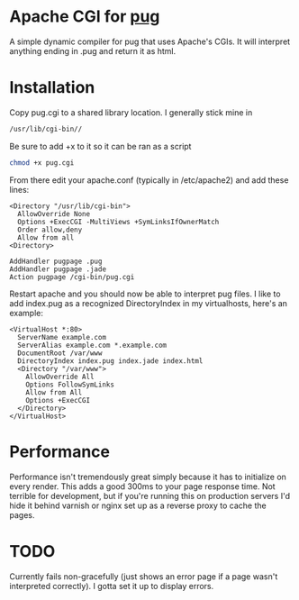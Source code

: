 # Apache CGI for [pug](https://pugjs.org/)

A simple dynamic compiler for pug that uses Apache's CGIs. It will interpret anything ending in .pug and return it as html. 

# Installation

Copy pug.cgi to a shared library location. I generally stick mine in 

``` bash
/usr/lib/cgi-bin//
```

Be sure to add +x to it so it can be ran as a script

``` bash
chmod +x pug.cgi
```

From there edit your apache.conf (typically in /etc/apache2) and add these lines:

``` 
<Directory "/usr/lib/cgi-bin">
  AllowOverride None
  Options +ExecCGI -MultiViews +SymLinksIfOwnerMatch
  Order allow,deny
  Allow from all
<Directory>

AddHandler pugpage .pug
AddHandler pugpage .jade
Action pugpage /cgi-bin/pug.cgi
```

Restart apache and you should now be able to interpret pug files. I like to add index.pug as a recognized DirectoryIndex in my virtualhosts, here's an example:

```
<VirtualHost *:80>
  ServerName example.com
  ServerAlias example.com *.example.com
  DocumentRoot /var/www
  DirectoryIndex index.pug index.jade index.html
  <Directory "/var/www">
    AllowOverride All
    Options FollowSymLinks
    Allow from All
    Options +ExecCGI
  </Directory>
</VirtualHost>
```

# Performance

Performance isn't tremendously great simply because it has to initialize on every render. This adds a good 300ms to your page response time. Not terrible for development, but if you're running this on production servers I'd hide it behind varnish or nginx set up as a reverse proxy to cache the pages. 

# TODO

Currently fails non-gracefully (just shows an error page if a page wasn't interpreted correctly). I gotta set it up to display errors. 
